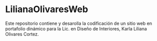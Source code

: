 # LilianaOlivaresWeb
Este repositorio contiene y desarolla la codificación de un sitio web en portafolio dinámico para la Lic. en Diseño de Interiores, Karla Liliana Olivares Cortez.
